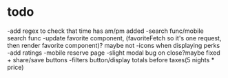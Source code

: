 # todo

-add regex to check that time has am/pm added
-search func/mobile search func
-update favorite component, (favoriteFetch so it's one request, then render favorite component)? maybe not
-icons when displaying perks
-add ratings
-mobile reserve page
-slight modal bug on close?maybe fixed + share/save buttons
-filters button/display totals before taxes(5 nights \* price)

